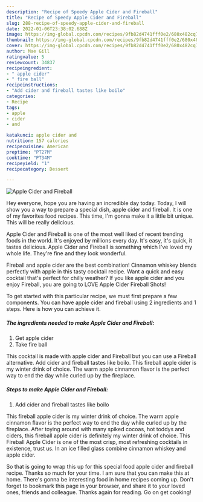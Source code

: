 ```yaml
---
description: "Recipe of Speedy Apple Cider and Fireball"
title: "Recipe of Speedy Apple Cider and Fireball"
slug: 288-recipe-of-speedy-apple-cider-and-fireball
date: 2022-01-06T23:38:02.688Z
image: https://img-global.cpcdn.com/recipes/9fb82d4741fff0e2/680x482cq70/apple-cider-and-fireball-recipe-main-photo.jpg
thumbnail: https://img-global.cpcdn.com/recipes/9fb82d4741fff0e2/680x482cq70/apple-cider-and-fireball-recipe-main-photo.jpg
cover: https://img-global.cpcdn.com/recipes/9fb82d4741fff0e2/680x482cq70/apple-cider-and-fireball-recipe-main-photo.jpg
author: Mae Gill
ratingvalue: 5
reviewcount: 34837
recipeingredient:
- " apple cider"
- " fire ball"
recipeinstructions:
- "Add cider and fireball tastes like boilo"
categories:
- Recipe
tags:
- apple
- cider
- and

katakunci: apple cider and 
nutrition: 157 calories
recipecuisine: American
preptime: "PT27M"
cooktime: "PT34M"
recipeyield: "1"
recipecategory: Dessert

---
```



![Apple Cider and Fireball](https://img-global.cpcdn.com/recipes/9fb82d4741fff0e2/680x482cq70/apple-cider-and-fireball-recipe-main-photo.jpg)

Hey everyone, hope you are having an incredible day today. Today, I will show you a way to prepare a special dish, apple cider and fireball. It is one of my favorites food recipes. This time, I'm gonna make it a little bit unique. This will be really delicious.

Apple Cider and Fireball is one of the most well liked of recent trending foods in the world. It's enjoyed by millions every day. It's easy, it's quick, it tastes delicious. Apple Cider and Fireball is something which I've loved my whole life. They're fine and they look wonderful.

Fireball and apple cider are the best combination! Cinnamon whiskey blends perfectly with apple in this tasty cocktail recipe. Want a quick and easy cocktail that&#39;s perfect for chilly weather? If you like apple cider and you enjoy Fireball, you are going to LOVE Apple Cider Fireball Shots!


To get started with this particular recipe, we must first prepare a few components. You can have apple cider and fireball using 2 ingredients and 1 steps. Here is how you can achieve it.

<!--inarticleads1-->

##### The ingredients needed to make Apple Cider and Fireball:

1. Get  apple cider
1. Take  fire ball


This cocktail is made with apple cider and Fireball but you can use a Fireball alternative. Add cider and fireball tastes like boilo. This fireball apple cider is my winter drink of choice. The warm apple cinnamon flavor is the perfect way to end the day while curled up by the fireplace. 

<!--inarticleads2-->

##### Steps to make Apple Cider and Fireball:

1. Add cider and fireball tastes like boilo


This fireball apple cider is my winter drink of choice. The warm apple cinnamon flavor is the perfect way to end the day while curled up by the fireplace. After toying around with many spiked cocoas, hot toddys and ciders, this fireball apple cider is definitely my winter drink of choice. This Fireball Apple Cider is one of the most crisp, most refreshing cocktails in existence, trust us. In an ice filled glass combine cinnamon whiskey and apple cider. 

So that is going to wrap this up for this special food apple cider and fireball recipe. Thanks so much for your time. I am sure that you can make this at home. There's gonna be interesting food in home recipes coming up. Don't forget to bookmark this page in your browser, and share it to your loved ones, friends and colleague. Thanks again for reading. Go on get cooking!
